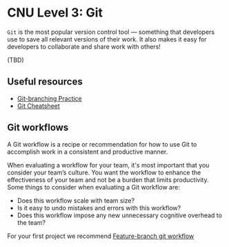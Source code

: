 # CNU Level 3: Git

`Git` is the most popular version control tool — something that developers use to save all relevant versions of their work. It also makes it easy for developers to collaborate and share work with others!

(TBD)

## Useful resources

- [Git-branching Practice](https://learngitbranching.js.org/)
- [Git Cheatsheet](https://about.gitlab.com/images/press/git-cheat-sheet.pdf)

## Git workflows

A Git workflow is a recipe or recommendation for how to use Git to accomplish work in a consistent and productive manner.

When evaluating a workflow for your team, it's most important that you consider your team’s culture. You want the workflow to enhance the effectiveness of your team and not be a burden that limits productivity. Some things to consider when evaluating a Git workflow are:

- Does this workflow scale with team size?
- Is it easy to undo mistakes and errors with this workflow?
- Does this workflow impose any new unnecessary cognitive overhead to the team?

For your first project we recommend [Feature-branch git workflow](./feature-branch-git-workflow.md)
